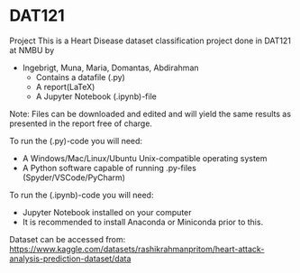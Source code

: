 # DAT121
Project
This is a Heart Disease dataset classification project done in DAT121 at NMBU by
- Ingebrigt, Muna, Maria, Domantas, Abdirahman
  - Contains a datafile (.py) 
  - A report(LaTeX)
  - A Jupyter Notebook (.ipynb)-file

Note:
Files can be downloaded and edited and will yield the same results as presented in the report free of charge.

To run the (.py)-code you will need:
- A Windows/Mac/Linux/Ubuntu Unix-compatible operating system
- A Python software capable of running .py-files (Spyder/VSCode/PyCharm)

To run the (.ipynb)-code you will need:
- Jupyter Notebook installed on your computer
- It is recommended to install Anaconda or Miniconda prior to this. 

Dataset can be accessed from:
https://www.kaggle.com/datasets/rashikrahmanpritom/heart-attack-analysis-prediction-dataset/data
